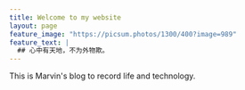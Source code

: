 ```yaml
---
title: Welcome to my website
layout: page
feature_image: "https://picsum.photos/1300/400?image=989"
feature_text: |
  ## 心中有天地，不为外物欺。
---
```


This is Marvin's blog to record life and technology.